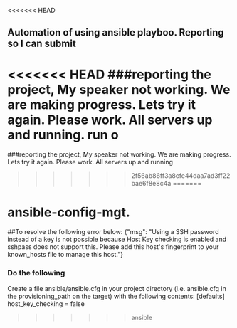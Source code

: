 <<<<<<< HEAD
## Automation of using ansible playboo. Reporting so I can submit
<<<<<<< HEAD
###reporting the project, My speaker not working. We are making progress. Lets try it again. Please work. All servers up and running. run o
=======
###reporting the project, My speaker not working. We are making progress. Lets try it again. Please work. All servers up and running
>>>>>>> 2f56ab86ff3a8cfe44daa7ad3ff22bae6f8e8c4a
=======
# ansible-config-mgt. 
##To resolve the following error below:
{"msg": "Using a SSH password instead of a key is not possible because Host Key checking is enabled and sshpass does not support this. Please add this host's fingerprint to your known_hosts file to manage this host."}  
### Do the following
Create a file ansible/ansible.cfg in your project directory (i.e. ansible.cfg in the provisioning_path on the target) with the following contents:
[defaults]
host_key_checking = false
>>>>>>> ansible
